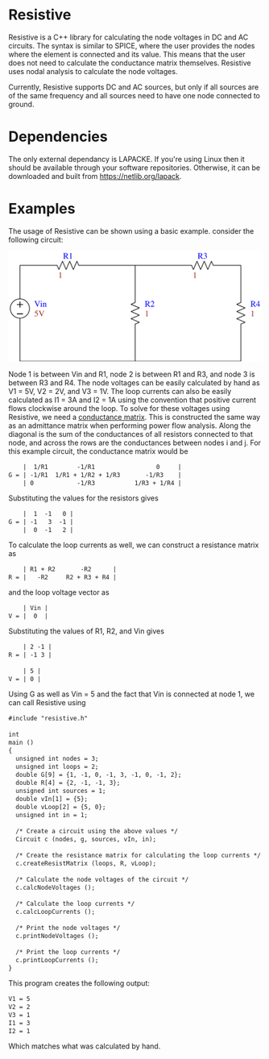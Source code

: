 # Resistive
Resistive is a C++ library for calculating the node voltages in DC and AC circuits. The syntax is similar to SPICE, where the user provides the nodes where the element is connected and its value. This means that the user does not need to calculate the conductance matrix themselves. Resistive uses nodal analysis to calculate the node voltages.

Currently, Resistive supports DC and AC sources, but only if all sources are of the same frequency and all sources need to have one node connected to ground.

# Dependencies
The only external dependancy is LAPACKE. If you're using Linux then it should be available through your software
repositories. Otherwise, it can be downloaded and built from https://netlib.org/lapack.

# Examples
The usage of Resistive can be shown using a basic example. consider the following circuit:

![example circuit](/Examples/example.svg)

Node 1 is between Vin and R1, node 2 is between R1 and R3, and node 3 is between R3 and R4. The node voltages can
be easily calculated by hand as V1 = 5V, V2 = 2V, and V3 = 1V. The loop currents can also be easily calculated as I1 = 3A and I2 = 1A using the convention that positive current flows clockwise around the loop. To solve for these voltages using Resistive, we need
a [conductance matrix](https://en.wikipedia.org/wiki/Nodal_admittance_matrix#Construction). This is constructed the same way as an admittance matrix when performing power flow analysis.
Along the diagonal is the sum of the conductances of all resistors connected to that node, and across the rows are
the conductances between nodes i and j. For this example circuit, the conductance matrix would be
```
    |  1/R1        -1/R1                 0     |
G = | -1/R1  1/R1 + 1/R2 + 1/R3       -1/R3    |
    | 0            -1/R3           1/R3 + 1/R4 |
```
Substituting the values for the resistors gives
```
    |  1  -1   0 |
G = | -1   3  -1 |
    |  0  -1   2 |
```

To calculate the loop currents as well, we can construct a resistance matrix as
```
    | R1 + R2       -R2      |
R = |   -R2     R2 + R3 + R4 |
```

and the loop voltage vector as
```
    | Vin |
V = |  0  |
```

Substituting the values of R1, R2, and Vin gives
```
    | 2 -1 |
R = | -1 3 |

    | 5 |
V = | 0 |
```

Using G as well as Vin = 5 and the fact that Vin is connected at node 1, we can call Resistive using
```
#include "resistive.h"

int
main ()
{
  unsigned int nodes = 3;
  unsigned int loops = 2;
  double G[9] = {1, -1, 0, -1, 3, -1, 0, -1, 2};
  double R[4] = {2, -1, -1, 3};
  unsigned int sources = 1;
  double vIn[1] = {5};
  double vLoop[2] = {5, 0};
  unsigned int in = 1;

  /* Create a circuit using the above values */
  Circuit c (nodes, g, sources, vIn, in);

  /* Create the resistance matrix for calculating the loop currents */
  c.createResistMatrix (loops, R, vLoop);

  /* Calculate the node voltages of the circuit */
  c.calcNodeVoltages ();

  /* Calculate the loop currents */
  c.calcLoopCurrents ();

  /* Print the node voltages */
  c.printNodeVoltages ();

  /* Print the loop currents */
  c.printLoopCurrents ();
}
```

This program creates the following output:
```
V1 = 5
V2 = 2
V3 = 1
I1 = 3
I2 = 1
```

Which matches what was calculated by hand.
